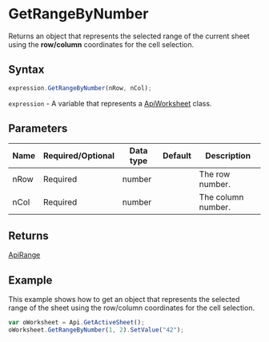 # GetRangeByNumber

Returns an object that represents the selected range of the current sheet using the **row/column** coordinates for the cell selection.

## Syntax

```javascript
expression.GetRangeByNumber(nRow, nCol);
```

`expression` - A variable that represents a [ApiWorksheet](../ApiWorksheet.md) class.

## Parameters

| **Name** | **Required/Optional** | **Data type** | **Default** | **Description** |
| ------------- | ------------- | ------------- | ------------- | ------------- |
| nRow | Required | number |  | The row number. |
| nCol | Required | number |  | The column number. |

## Returns

[ApiRange](../../ApiRange/ApiRange.md)

## Example

This example shows how to get an object that represents the selected range of the sheet using the row/column coordinates for the cell selection.

```javascript
var oWorksheet = Api.GetActiveSheet();
oWorksheet.GetRangeByNumber(1, 2).SetValue("42");
```
